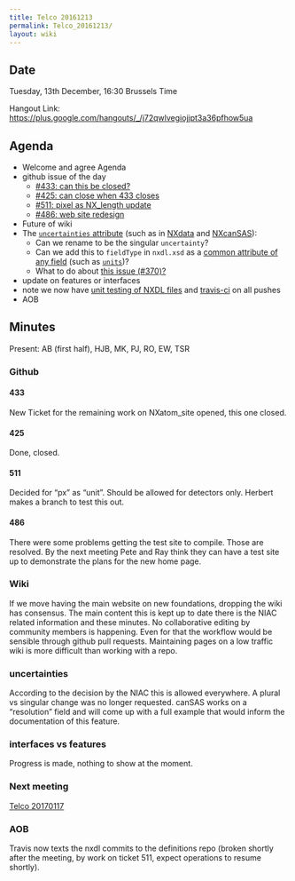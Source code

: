 ```yaml
---
title: Telco 20161213
permalink: Telco_20161213/
layout: wiki
---
```


Date
----

Tuesday, 13th December, 16:30 Brussels Time

Hangout Link:
<https://plus.google.com/hangouts/_/j72qwlvegiojjpt3a36pfhow5ua>

Agenda
------

-   Welcome and agree Agenda
-   github issue of the day
    -   [\#433: can this be
        closed?](https://github.com/nexusformat/definitions/issues/433)
    -   [\#425: can close when 433
        closes](https://github.com/nexusformat/definitions/issues/425)
    -   [\#511: pixel as NX\_length
        update](https://github.com/nexusformat/definitions/issues/511)
    -   [\#486: web site
        redesign](https://github.com/nexusformat/definitions/issues/486)
-   Future of wiki
-   The [`uncertainties`
    attribute](http://wiki.nexusformat.org/2014_axes_and_uncertainties)
    (such as in
    [NXdata](https://github.com/nexusformat/definitions/blob/master/base_classes/NXdata.nxdl.xml#L325)
    and
    [NXcanSAS](https://github.com/nexusformat/definitions/blob/NXcansas-492/applications/NXcanSAS.nxdl.xml#L424)):
    -   Can we rename to be the singular `uncertainty`?
    -   Can we add this to `fieldType` in `nxdl.xsd` as a [common
        attribute of any
        field](https://github.com/nexusformat/definitions/blob/master/nxdl.xsd#L578)
        (such as
        [`units`](https://github.com/nexusformat/definitions/blob/master/nxdl.xsd#L599))?
    -   What to do about [this issue
        (\#370)?](https://github.com/nexusformat/definitions/issues/370)
-   update on features or interfaces
-   note we now have [unit testing of NXDL
    files](https://github.com/nexusformat/definitions/issues/512) and
    [travis-ci](https://github.com/nexusformat/definitions/issues/513)
    on all pushes
-   AOB

Minutes
-------

Present: AB (first half), HJB, MK, PJ, RO, EW, TSR

### Github

#### 433

New Ticket for the remaining work on NXatom\_site opened, this one
closed.

#### 425

Done, closed.

#### 511

Decided for “px” as “unit”. Should be allowed for detectors only.
Herbert makes a branch to test this out.

#### 486

There were some problems getting the test site to compile. Those are
resolved. By the next meeting Pete and Ray think they can have a test
site up to demonstrate the plans for the new home page.

### Wiki

If we move having the main website on new foundations, dropping the wiki
has consensus. The main content this is kept up to date there is the
NIAC related information and these minutes. No collaborative editing by
community members is happening. Even for that the workflow would be
sensible through github pull requests. Maintaining pages on a low
traffic wiki is more difficult than working with a repo.

### uncertainties

According to the decision by the NIAC this is allowed everywhere. A
plural vs singular change was no longer requested. canSAS works on a
“resolution” field and will come up with a full example that would
inform the documentation of this feature.

### interfaces vs features

Progress is made, nothing to show at the moment.

### Next meeting

[Telco 20170117](Telco_20170117 "wikilink")

### AOB

Travis now texts the nxdl commits to the definitions repo (broken
shortly after the meeting, by work on ticket 511, expect operations to
resume shortly).
